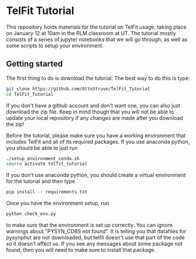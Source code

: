 # TelFit Tutorial
This repository holds materials for the tutorial on TelFit usage, taking place on January 12 at 10am in the RLM classroom at UT. The tutorial mostly consists of a series of jupyter notebooks that we will go through, as well as some scripts to setup your environment. 

## Getting started

The first thing to do is download the tutorial. The best way to do this is type:

```bash
git clone https://github.com/OttoStruve/TelFit_Tutorial
cd TelFit_Tutorial
```

If you don't have a github account and don't want one, you can also just download the zip file. Keep in mind though that you will not be able to update your local repository if any changes are made after you download the zip!

Before the tutorial, please make sure you have a working environment that includes TelFit and all of its required packages. If you use anaconda python, you should be able to just run

```bash
./setup_environment_conda.sh
source activate telfit_tutorial
```
If you don't use anaconda python, you should create a virtual environment for the tutorial and then type
```bash
pip install -r requirements.txt
```

Once you have the environment setup, run 
```bash
python check_env.py
```
to make sure that the environment is set up correctly. You can ignore warnings about "PYSYN_CDBS not found". It is telling you that datafiles for pysynphot are not downloaded, but telfit doesn't use that part of the code so it doesn't affect us. If you see any messages about some package not found, then you will need to make sure to install that package.
